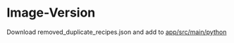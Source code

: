 # Image-Version
Download removed_duplicate_recipes.json and add to [app/src/main/python](app/src/main/python)
